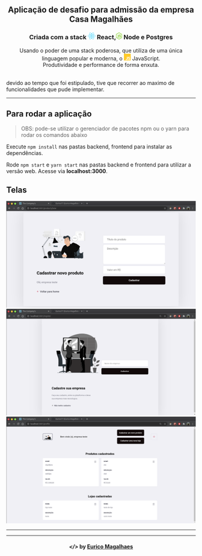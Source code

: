 <!-- então bora codar! -->


<h2 align="center"> Aplicação de desafio para admissão da empresa Casa Magalhães </h2>

<h3 align="center"> Criada com a stack <img src="imgs/react.png" alt="react" height="18"> React,<img src="imgs/node.png" alt="node" height="18"> Node e Postgres </h3>



<p align="center"> Usando o poder de uma stack poderosa, que utiliza de uma única linguagem popular e moderna, o <img src="imgs/js.png" height="18" alt="javascript"> JavaScript. <br> Produtividade e performance de forma enxuta. </p> <br>
devido ao tempo que foi estipulado, tive que recorrer ao maximo de funcionalidades que pude implementar.



---

## Para rodar a aplicação

> OBS: pode-se utilizar o gerenciador de pacotes npm ou o yarn para rodar os comandos abaixo

Execute ```npm install``` nas pastas backend, frontend para instalar as dependências.

Rode ```npm start```  e   ``yarn start`` nas pastas backend e frontend para utilizar a versão web. Acesse via **localhost:3000**.

## Telas

<p align="center">
    <img alt="" title="" src="imgs/1.png">
    <img alt="" title="" src="imgs/3.png">
    <img alt="" title="" src="imgs/22.png">
   
</p>


---


---

<h4 align="center"> <em>&lt;/&gt;</em> by <a href="https://github.com/Eurico77" target="_blank">Eurico Magalhaes</a> </h4>
